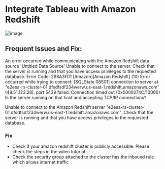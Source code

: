 # Integrate Tableau with Amazon Redshift

![image](https://user-images.githubusercontent.com/62712515/225402658-b862948d-20e2-480d-8ae5-215667e95daa.png)

## Frequent Issues and Fix:

An error occurred while communicating with the Amazon Redshift data source 'Untitled Data Source'
Unable to connect to the server. Check that the server is running and that you have access privileges to the requested database.
Error Code: 298A3F01
[Amazon][Amazon Redshift] (10) Error occurred while trying to connect: [SQLState 08S01] connection to server at "e2esa-rs-cluster-01.dfsdfsdf234werw.us-east-1.redshift.amazonaws.com" (48.51.123.28), port 5439 failed: Connection timed out (0x0000274C/10060)
	Is the server running on that host and accepting TCP/IP connections?

Unable to connect to the Amazon Redshift server "e2esa-rs-cluster-01.dfsdfsdf234werw.us-east-1.redshift.amazonaws.com". Check that the server is running and that you have access privileges to the requested database.

### Fix
- Check if your amazon redshift cluster is publicly accessible. Please check the steps in the video tutorial 
- Check the security group attached to the cluster has the inbound rule which allows internet traffic
